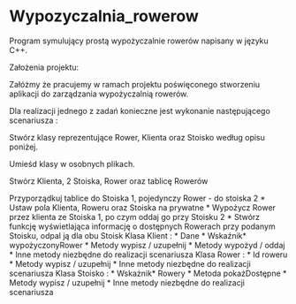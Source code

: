 # Wypozyczalnia_rowerow

Program symulujący prostą wypożyczalnie rowerów napisany w języku C++.

Założenia projektu:

Załóżmy że pracujemy w ramach projektu poświęconego stworzeniu aplikacji do zarządzania wypożyczalnią rowerów.

Dla realizacji jednego z zadań konieczne jest wykonanie następującego scenariusza :
	 
Stwórz klasy reprezentujące Rower, Klienta oraz Stoisko według opisu poniżej.

Umieśd klasy w osobnych plikach.

Stwórz Klienta, 2 Stoiska, Rower oraz tablicę Rowerów

Przyporządkuj tablice do Stoiska 1, pojedynczy Rower - do stoiska 2
		* Ustaw pola Klienta, Roweru oraz Stoiska na prywatne
		* Wypożycz Rower przez klienta ze Stoiska 1, po czym oddaj go przy Stoisku 2
		* Stwórz funkcję wyświetlająca informację o dostępnych Rowerach przy podanym Stoisku, odpal ją dla obu Stoisk
		Klasa Klient :
	    * Dane
		* Wskaźnik* wypożyczonyRower
		* Metody wypisz / uzupełnij
		* Metody wypożyd / oddaj
		* Inne metody niezbędne do realizacji scenariusza
		Klasa Rower :
	    * Id roweru
		* Metody wypisz / uzupełnij
		* Inne metody niezbędne do realizacji scenariusza
		Klasa Stoisko :
		* Wskażnik* Rowery
		* Metoda pokażDostępne
		* Metody wypisz / uzupełnij
		* Inne metody niezbędne do realizacji scenariusza

